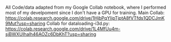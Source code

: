 All Code/data adapted from my Google Collab notebook, where I performed most of my develpoment since I don't have a GPU for training.
Main Collab: https://colab.research.google.com/drive/1HjbPqYIipTjptA8fVTfds1QDCJmK9Mut?usp=sharing
Collab for dataloading-i3d.py: https://colab.research.google.com/drive/1L4MfUu4m-sjBWXUIhalh46AOZc6DbKhT?usp=sharing
